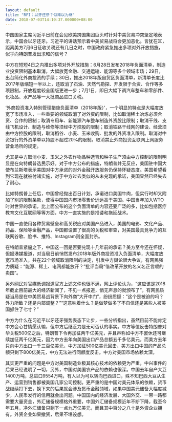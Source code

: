 ```yaml
---
layout: default
title: "RFI：以牙还牙？似难以为继"
date: 2018-07-03T14:10:37.000000+08:00
---
```


中国国家主席习近平日前在会见欧美跨国集团巨头时针对中美贸易冲突坚定地表示，中国会以牙还牙。习近平的讲话预示着中美贸易战将会更加恶化。言犹在耳，距离美方7月6日征收关税还有几日之时，中国政府紧急推出多项对外开放措施，似乎向特朗普发出求和的信号？

中方在短短4日之内推出多项对外开放措施：6月28日发布2018年负面清单，制造业投资限制基本取消，大幅放宽金融、交通运输、能源等多个领域市场；29日，出台简化外商投资的手续；30日，推出2018年版自贸区负面清单，新清单长度比2017年版缩短一半以上，还取消了石油、天然气勘探、开发限于合资、合作等多项限制，开放程度较全国版更进一步；7月1日，即日大幅下调汽车整车和零部件、化妆品、水产品等一大批商品进口关税。

‘外商投资准入特别管理措施负面清单（2018年版）’，一个明显的特点是大幅度放宽了市场准入，一些重要的领域取消了对外资的限制，比如取消稀土冶炼必须合资、合作的限制；取消专用车、新能源汽车整车制造外资股比限制；取消干线、支线飞机设计、制造与维修等须经中方控股的限制；取消铁路干线网的建设、经营须由中方控股的限制，取消稻谷、小麦、玉米收购、批发的外资准入限制。取消对中资银行的外资单单以持股不超过20℅的限制。取消禁止外商投资互联网上网服务营业场所的规定。

尤其是中方取消小麦、玉米之外农作物品种选育和种子生产须由中方控制的限制明显是在向特朗普选民示好。对于中方公布的措施，特朗普并无反应，美国驻中国大使布兰斯塔表示美国对中方承诺的对外金融开放服务仍保持怀疑态度。美国希望看到它现在就被付诸实施，对于中方过去类似的从未兑现的承诺，美国显然已经失去了耐心。

比如特朗普上任后，中国曾经抛出百日计划，承诺进口美国牛肉，但实行时却又附加了别的限制条款，使得中国国内市场零售价远远高于美国。中国当年加入WTO时对世界的承诺，比上面公布的这个负面清单的内容还要广泛的多，比如包括医疗教育文化互联网等等方面，中方一直实施的是推诿和拖延战术。

中国一直使用各种贸易壁垒和高关税应对美国产品进入，美国的电影、文化产品、药品、保险等金融产品，中国都设置了很高的关税和审查，对美国最具竞争力的互联网谷歌、脸书、推特、Instagram则全面封杀。

在特朗普紧逼之下，中国这一回是否要兑现十几年前的承诺？美方至今还在怀疑，但据港媒报道，对当局日前悄然发布2018年版外商投资准入负面清单，大幅度放宽市场准入，共在22个领域取消限制的决定，引发中方舆论很大争议，有网民强力质疑：“能源、稀土、电网都能放开？”批评当局“借改革开放的名义名正言顺的卖国”。

另外网民对官媒低调报道官方上述文件也很不满，网上评论认为，“这应该是2018年截止目前最大的经济新闻了，不见一点报道，悄无声息的就颁布了”，有网民质疑当局是在中美贸易战背景下向外商“大开中门”，纷纷质疑：“这个是被迫的吗？外力所致？还是内部调整？”“这意味着什么？是做梦做多了不自信还是某些人被美国抓住了七寸？”

中方为什么在习近平以牙还牙强势表态下让步，一些分析指出，虽然目前不能肯定中方会心甘情愿认输，但中方后继乏力是无可否认的事实。中方等值反击特朗普对华关税500亿之后，特朗普下令再加征两千亿美元，并且声称如中方不罢休还可继续加征两千亿美元，因为中方去年向美国出口产品总额五千多亿美元，而美方去年只向中方出口一千三百亿美元，中方加征500亿美元回击，美方出口中国的产品总额只剩下800亿美元，中方无法进行同额度反击。中方对美国市场依赖太深。

其实更严重的问题是中方对美国制造业极其核心技术的依赖更为严重，中兴事件的后果已经说明了一切，另外，中国对美国农产品的依赖也很深。中国去年自产大豆1400万吨，总进口9554万吨，有人以为可以转向巴西进口，殊不知巴西大豆从生产、运营到销售都被美国几家公司控制。更严重的是中国对美元体系的依赖，货币战继续打下去，换下来的后果就会涉及货币金融领域，如果中国美元储备大幅度减少，人民币发行的信用就会出问题。中国国内的经济发展、大国外交、一带一路都需要大量资金，外汇储备规模格外重要，中国外汇储备规模近年不断下降，截至今年五月，净外汇储备只剩下一点九万亿美元，而且其中百分之八十是外资企业拥有。外资企业如果撤资，后果不堪设想。

